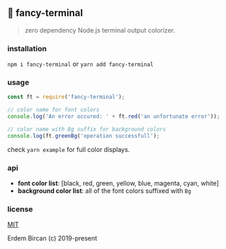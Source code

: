 ## 🌈 fancy-terminal

> zero dependency Node.js terminal output colorizer.

### installation

`npm i fancy-terminal`
or
`yarn add fancy-terminal`

### usage

```javascript
const ft = require('fancy-terminal');

// color name for font colors
console.log('An error occured: ' + ft.red('an unfortunate error'));

// color name with Bg suffix for background colors
console.log(ft.greenBg('operation successfull');

```

check `yarn example` for full color displays.

### api

- **font color list**: [black, red, green, yellow, blue, magenta, cyan, white]
- **background color list**: all of the font colors suffixed with `Bg`

### license

[MIT](https://opensource.org/licenses/MIT)

Erdem Bircan (c) 2019-present
